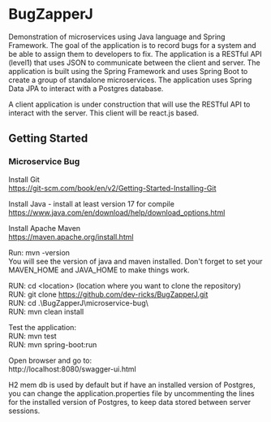 # BugZapperJ

Demonstration of microservices using Java language and Spring Framework. The goal of the application is to record bugs
for a system and be able to assign them to developers to fix. The application is a RESTful API (level1) that uses JSON
to communicate between the client and server. The application is built using the Spring Framework and uses Spring Boot
to create a group of standalone microservices. The application uses Spring Data JPA to interact with a Postgres
database.

A client application is under construction that will use the RESTful API to interact with the server. This client will
be react.js based.

## Getting Started

### Microservice Bug

Install Git<br/>
https://git-scm.com/book/en/v2/Getting-Started-Installing-Git<br/>

Install Java - install at least version 17 for compile<br/>
https://www.java.com/en/download/help/download_options.html<br/>

Install Apache Maven<br/>
https://maven.apache.org/install.html<br/>

Run: mvn -version<br/>
You will see the version of java and maven installed. Don't forget to set your MAVEN_HOME and JAVA_HOME to make things
work.<br/>

RUN: cd \<location\> (location where you want to clone the repository)<br/>
RUN: git clone https://github.com/dev-ricks/BugZapperJ.git<br/>
RUN: cd .\BugZapperJ\microservice-bug\ <br/>
RUN: mvn clean install<br/>

Test the application:<br/>
RUN: mvn test <br/>
RUN: mvn spring-boot:run<br/>

Open browser and go to:<br/>
http://localhost:8080/swagger-ui.html<br/>

H2 mem db is used by default but if have an installed version of Postgres, you can change the application.properties file by
uncommenting the lines for the installed version of Postgres, to keep data stored between server sessions. <br/>


